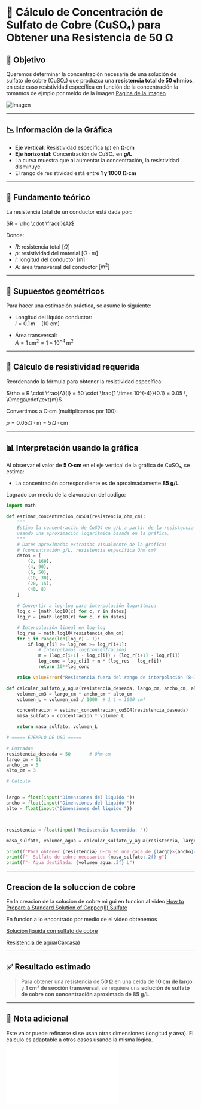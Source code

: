 
# 📘 Cálculo de Concentración de Sulfato de Cobre (CuSO₄) para Obtener una Resistencia de 50 Ω

## 🧾 Objetivo

Queremos determinar  la concentración necesaria de una solución de sulfato de cobre (CuSO₄) que produzca una **resistencia total de 50 ohmios**, en este caso resistividad específica en función de la concentración la tomamos de ejmplo por meido de la imagen.[Pagina de la imagen](http://www.kronjaeger.com/hv/hv/comp/res/index.html)


![Imagen](http://www.kronjaeger.com/hv/hv/comp/res/spezres.png)

---

## 📉 Información de la Gráfica

- **Eje vertical**: Resistividad específica (ρ) en **Ω·cm**
- **Eje horizontal**: Concentración de CuSO₄ en **g/L**
- La curva muestra que al aumentar la concentración, la resistividad disminuye.
- El rango de resistividad está entre **1 y 1000 Ω·cm**

---

## 📐 Fundamento teórico

La resistencia total de un conductor está dada por:

$R = \rho \cdot \frac{l}{A}$


Donde:

- $R$: resistencia total $[\Omega]$
- $\rho$: resistividad del material $[\Omega \cdot \text{m}]$
- $l$: longitud del conductor $[\text{m}]$
- $A$: área transversal del conductor $[\text{m}^2]$


---

## 🧮 Supuestos geométricos

Para hacer una estimación práctica, se asume lo siguiente:

- Longitud del líquido conductor:  
  $l = 0.1 \, \text{m} \quad \text{(10 cm)}$
  
- Área transversal:  
  $A = 1 \, \text{cm}^2 = 1 \times 10^{-4} \, \text{m}^2$

---

## 🔄 Cálculo de resistividad requerida

Reordenando la fórmula para obtener la resistividad específica:

$\rho = R \cdot \frac{A}{l} = 50 \cdot \frac{1 \times 10^{-4}}{0.1} = 0.05 \, \Omega\cdot\text{m}$

Convertimos a Ω·cm (multiplicamos por 100):

$\rho = 0.05 \, \Omega\cdot\text{m} = 5 \, \Omega\cdot\text{cm}$

---

## 📊 Interpretación usando la gráfica

Al observar el valor de **5 Ω·cm** en el eje vertical de la gráfica de CuSO₄, se estima:

- La concentración correspondiente es de aproximadamente **85 g/L**

Logrado por medio de la elavoracion del codigo:

```python
import math

def estimar_concentracion_cuSO4(resistencia_ohm_cm):
    """
    Estima la concentración de CuSO4 en g/L a partir de la resistencia específica en Ohm·cm,
    usando una aproximación logarítmica basada en la gráfica.
    """
    # Datos aproximados extraídos visualmente de la gráfica:
    # (concentración g/L, resistencia específica Ohm·cm)
    datos = [
        (2, 160),
        (4, 90),
        (6, 50),
        (10, 30),
        (20, 15),
        (40, 8)
    ]
    
    # Convertir a log-log para interpolación logarítmica
    log_c = [math.log10(c) for c, r in datos]
    log_r = [math.log10(r) for c, r in datos]

    # Interpolación lineal en log-log
    log_res = math.log10(resistencia_ohm_cm)
    for i in range(len(log_r) - 1):
        if log_r[i] >= log_res >= log_r[i+1]:
            # Interpolamos log(concentración)
            m = (log_c[i+1] - log_c[i]) / (log_r[i+1] - log_r[i])
            log_conc = log_c[i] + m * (log_res - log_r[i])
            return 10**log_conc

    raise ValueError("Resistencia fuera del rango de interpolación (8–160 Ohm·cm)")

def calcular_sulfato_y_agua(resistencia_deseada, largo_cm, ancho_cm, alto_cm):
    volumen_cm3 = largo_cm * ancho_cm * alto_cm
    volumen_L = volumen_cm3 / 1000  # 1 L = 1000 cm³

    concentracion = estimar_concentracion_cuSO4(resistencia_deseada)
    masa_sulfato = concentracion * volumen_L

    return masa_sulfato, volumen_L

# ===== EJEMPLO DE USO =====

# Entradas
resistencia_deseada = 50       # Ohm·cm
largo_cm = 11
ancho_cm = 5
alto_cm = 3

# Cálculo


largo = float(input("Dimensiones del liquido "))
ancho = float(input("Dimensiones del liquido "))
alto = float(input("Dimensiones del liquido "))



resistencia = float(input("Resistencia Requerida: "))

masa_sulfato, volumen_agua = calcular_sulfato_y_agua(resistencia, largo, ancho, alto)

print(f"Para obtener {resistencia} Ω·cm en una caja de {largo}×{ancho}×{alto} cm:")
print(f"- Sulfato de cobre necesario: {masa_sulfato:.2f} g")
print(f"- Agua destilada: {volumen_agua:.3f} L")

```
---


## Creacion de la soluccion de cobre 

En la creacion de la solucion de cobre mi gui en funcion al video [How to Prepare a Standard Solution of Copper(II) Sulfate](http://youtube.com/watch?v=PJ_kgmJykUM)

En funcion a lo encontrado por medio de el video obtenemos 

[Solucion liquida con sulfato de cobre](https://www.youtube.com/shorts/1H3qh7PhQ4s)

[Resistencia de agua(Carcasa)](https://www.youtube.com/shorts/2VBhNsMEiJs)

---

## ✅ Resultado estimado

> Para obtener una resistencia de **50 Ω** en una celda de **10 cm de largo** y **1 cm² de sección transversal**, se requiere una **solución de sulfato de cobre con concentración aproximada de 85 g/L**.

---

## 🧪 Nota adicional

Este valor puede refinarse si se usan otras dimensiones (longitud y área). El cálculo es adaptable a otros casos usando la misma lógica.




![Solucion](Solucion.md)
